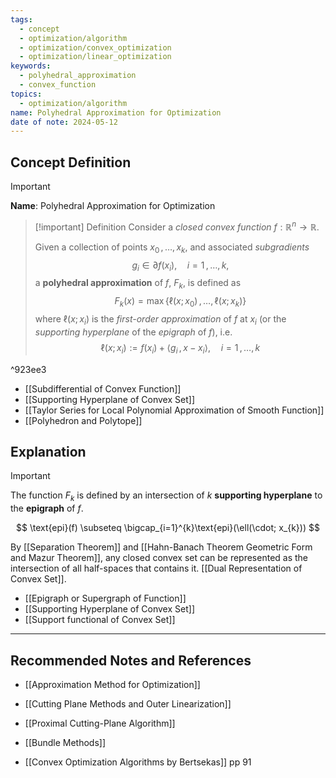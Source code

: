 ```yaml
---
tags:
  - concept
  - optimization/algorithm
  - optimization/convex_optimization
  - optimization/linear_optimization
keywords:
  - polyhedral_approximation
  - convex_function
topics:
  - optimization/algorithm
name: Polyhedral Approximation for Optimization
date of note: 2024-05-12
---
```


## Concept Definition

>[!important]
>**Name**: Polyhedral Approximation for Optimization

>[!important] Definition
>Consider a *closed convex function* $f: \mathbb{R}^{n} \to \mathbb{R}$.
>
>Given a collection of points $x_{0} \,{,}\ldots{,}\,x_{k}$,  and associated *subgradients* $$g_{i} \in \partial f(x_{i}), \quad i=1 \,{,}\ldots{,}\,k,$$  a **polyhedral approximation** of $f$, $F_{k}$, is defined as
>$$
>F_{k}(x) = \max\left\{ \ell(x; x_{0}) \,{,}\ldots{,}\,\ell(x; x_{k})  \right\} 
>$$
>where $\ell(x;x_{i})$ is the *first-order approximation* of $f$ at $x_{i}$ (or the *supporting hyperplane* of the *epigraph* of $f$), i.e. $$\ell(x; x_{i}) := f(x_{i}) + \left\langle  g_{i}\,,\, x - x_{i}    \right\rangle, \quad i=1 \,{,}\ldots{,}\,k$$

^923ee3

- [[Subdifferential of Convex Function]]
- [[Supporting Hyperplane of Convex Set]]
- [[Taylor Series for Local Polynomial Approximation of Smooth Function]]
- [[Polyhedron and Polytope]]

## Explanation

>[!important]
>The function $F_{k}$ is defined by an intersection of $k$ **supporting hyperplane** to the **epigraph** of $f$.
>
>$$
>\text{epi}(f) \subseteq \bigcap_{i=1}^{k}\text{epi}(\ell(\cdot; x_{k}))
>$$
>
>By [[Separation Theorem]] and [[Hahn-Banach Theorem Geometric Form and Mazur Theorem]], any closed convex set can be represented as the intersection of all half-spaces that contains it. [[Dual Representation of Convex Set]]. 

- [[Epigraph or Supergraph of Function]]
- [[Supporting Hyperplane of Convex Set]]
- [[Support functional of Convex Set]]



-----------
##  Recommended Notes and References

- [[Approximation Method for Optimization]]

- [[Cutting Plane Methods and Outer Linearization]]
- [[Proximal Cutting-Plane Algorithm]]
- [[Bundle Methods]]

- [[Convex Optimization Algorithms by Bertsekas]] pp 91